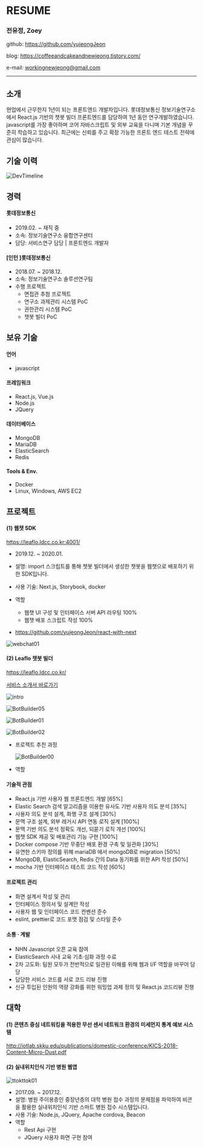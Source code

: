 # RESUME

### 전유정, Zoey

github: <https://github.com/yujeongJeon>

blog: <https://coffeeandcakeandnewjeong.tistory.com/>

e-mail: workingnewjeong@gmail.com



------

## 소개

현업에서 근무한지 1년이 되는 프론트엔드 개발자입니다. 롯데정보통신 정보기술연구소에서 React.js 기반의 챗봇 빌더 프론트엔드를 담당하여 1년 동안 연구개발하였습니다. javascript를 가장 좋아하며 코어 자바스크립트 및 외부 교육을 다니며 기본 개념을 꾸준히 학습하고 있습니다. 최근에는 신뢰를 주고 확장 가능한 프론트 엔드 테스트 전략에 관심이 많습니다.



## 기술 이력

![DevTimeline](./images/dev_time_line.png)

## 경력

#### 롯데정보통신 

- 2019.02. ~ 재직 중
- 소속: 정보기술연구소 융합연구센터
- 담당: 서비스연구 담당 | 프론트엔드 개발자



#### [인턴 ]롯데정보통신

- 2018.07. ~ 2018.12.
- 소속: 정보기술연구소 솔루션연구팀
- 수행 프로젝트
  - 면접관 추첨 프로젝트
  - 연구소 과제관리 시스템 PoC
  - 권한관리 시스템 PoC
  - 챗봇 빌더 PoC



## 보유 기술

#### 언어

- javascript

#### 프레임워크

- React.js, Vue.js
- Node.js
- JQuery

#### 데이터베이스

- MongoDB
- MariaDB
- ElasticSearch
- Redis

#### Tools & Env.

- Docker
- Linux, Windows, AWS EC2



## 프로젝트

#### (1) 웹챗 SDK

https://leaflo.ldcc.co.kr:4001/

- 2019.12. ~ 2020.01.

- 설명: import 스크립트를 통해 챗봇 빌더에서 생성한 챗봇을 웹챗으로 배포하기 위한 SDK입니다.

- 사용 기술: Next.js, Storybook, docker

- 역할

  - 웹챗 UI 구성 및 인터페이스 서버 API 라우팅 100%
  - 웹챗 배포 스크립트 작성 100%

- <https://github.com/yujeongJeon/react-with-next>

  

![webchat01](./images/webchat_1.png)



#### (2) Leaflo 챗봇 빌더

<https://leaflo.ldcc.co.kr/>

[서비스 소개서 바로가기](https://drive.google.com/file/d/1Cw8wPYxKmC8JjmjgnW1XTMfAsAOS5Scs/view?usp=sharing)

![intro](./images/leaflo_intro.png)



![BotBuilder05](./images/leaflo_intro_2.png)



![BotBuilder01](./images/leaflo_intro_3.png)



![BotBuilder02](./images/leaflo_intro_4.png)



- 프로젝트 추친 과정

  ![BotBuilder00](./images/leaflo_bot_builder_3.jpg)

- 역할

#### 기술적 관점

- React.js 기반 사용자 웹 프론트엔드 개발 [65%]
- Elastic Search 검색 알고리즘을 이용한 유사도 기반 사용자 의도 분석 [35%]
- 사용자 의도 분석 설계, 화행 구조 설계 [30%]
- 문맥 구조 설계, 외부 레거시 API 연동 로직 설계 [100%]
- 문맥 기반 의도 분석 정확도 개선, 되묻기 로직 개선 [100%]
- 웹챗 SDK 제공 및 배포관리 기능 구현 [100%]
- Docker compose 기반 무중단 배포 환경 구축 및 일관화 [30%]
- 유연한 스키마 정의를 위해 mariaDB 에서 mongoDB로 migration [50%]
- MongoDB, ElasticSearch, Redis 간의 Data 동기화를 위한 API 작성 [50%]
- mocha 기반 인터페이스 테스트 코드 작성 [60%]

#### 프로젝트 관리

- 화면 설계서 작성 및 관리
- 인터페이스 정의서 및 설계안 작성
- 사용자 웹 및 인터페이스 코드 컨벤션 준수
- eslint, prettier로 코드 포맷 점검 및 스타일 준수

#### 소통 · 계발

- NHN Javascript 오픈 교육 참여
- ElasticSearch 사내 교육 기초·심화 과정 수료
- 2차 고도화: 팀원 모두가 전반적으로 일관된 이해를 위해 웹과 I/F 역할을 바꾸어 담당
- 담당한 서비스 코드를 서로 코드 리뷰 진행
- 신규 투입된 인원의 역량 강화를 위한 워밍업 과제 정의 및 React.js 코드리뷰 진행



## 대학

#### (1) 콘텐츠 중심 네트워킹을 적용한 무선 센서 네트워크 환경의 미세먼지 통계 예보 시스템

<http://iotlab.skku.edu/publications/domestic-conference/KICS-2018-Content-Micro-Dust.pdf>



#### (2) 실내위치인식 기반 병원 웹앱

![ttokttok01](./images/ttokttok_1.png)

- 2017.09. ~ 2017.12.
- 설명: 병원 주이용층인 중장년층의 대학 병원 접수 과정의 문제점을 파악하여 비콘을 활용한 실내위치인식 기반 스마트 병원 접수 시스템입니다.
- 사용 기술: Node.js, JQuery, Apache cordova, Beacon
- 역할
  - Rest Api 구현
  - JQuery 사용자 화면 구현 참여